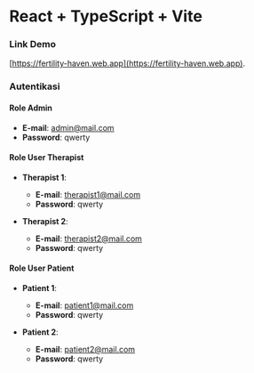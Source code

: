 # React + TypeScript + Vite

### Link Demo
[https://fertility-haven.web.app](https://fertility-haven.web.app).

### Autentikasi

#### Role Admin
- **E-mail**: admin@mail.com
- **Password**: qwerty

#### Role User Therapist
- **Therapist 1**:
  - **E-mail**: therapist1@mail.com
  - **Password**: qwerty

- **Therapist 2**:
  - **E-mail**: therapist2@mail.com
  - **Password**: qwerty

#### Role User Patient
- **Patient 1**:
  - **E-mail**: patient1@mail.com
  - **Password**: qwerty

- **Patient 2**:
  - **E-mail**: patient2@mail.com
  - **Password**: qwerty

